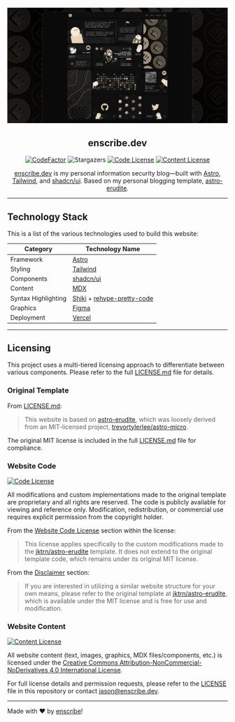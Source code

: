 ![Showcase Card](/public/static/showcase-card.png)

<div align="center">

## enscribe.dev

[![CodeFactor]](https://www.codefactor.io/repository/github/jktrn/enscribe.dev)
![Stargazers]
[![Code License]](LICENSE.md)
[![Content License]](LICENSE.content.md)

[enscribe.dev](https://enscribe.dev) is my personal information security blog—built with [Astro](https://astro.build/), [Tailwind](https://tailwindcss.com/), and [shadcn/ui](https://ui.shadcn.com/). Based on my personal blogging template, [astro-erudite](https://github.com/jktrn/astro-erudite).

</div>

---

## Technology Stack

This is a list of the various technologies used to build this website:

| Category            | Technology Name                                                                                    |
| ------------------- | -------------------------------------------------------------------------------------------------- |
| Framework           | [Astro](https://astro.build/)                                                                      |
| Styling             | [Tailwind](https://tailwindcss.com)                                                                |
| Components          | [shadcn/ui](https://ui.shadcn.com/)                                                                |
| Content             | [MDX](https://mdxjs.com/)                                                                          |
| Syntax Highlighting | [Shiki](https://github.com/shikijs/shiki) + [rehype-pretty-code](https://rehype-pretty.pages.dev/) |
| Graphics            | [Figma](https://www.figma.com/)                                                                    |
| Deployment          | [Vercel](https://vercel.com)                                                                       |

---

## Licensing

This project uses a multi-tiered licensing approach to differentiate between various components. Please refer to the full [LICENSE.md](LICENSE.md) file for details.

### Original Template

From [LICENSE.md](LICENSE.md):

> This website is based on [astro-erudite](https://github.com/jktrn/astro-erudite), which was loosely derived from an MIT-licensed project, [trevortylerlee/astro-micro](https://github.com/trevortylerlee/astro-micro).

The original MIT license is included in the full [LICENSE.md](LICENSE.md) file for compliance.

### Website Code

[![Code License]](LICENSE.md)

All modifications and custom implementations made to the original template are proprietary and all rights are reserved. The code is publicly available for viewing and reference only. Modification, redistribution, or commercial use requires explicit permission from the copyright holder.

From the [Website Code License](LICENSE.md#website-code-license) section within the license:

> This license applies specifically to the custom modifications made to the [jktrn/astro-erudite](https://github.com/jktrn/astro-erudite) template. It does not extend to the original template code, which remains under its original MIT license.

From the [Disclaimer](LICENSE.md#disclaimer) section:

> If you are interested in utilizing a similar website structure for your own means, please refer to the original template at [jktrn/astro-erudite](https://github.com/jktrn/astro-erudite), which is available under the MIT license and is free for use and modification.

### Website Content

[![Content License]](LICENSE.content.md)

All website content (text, images, graphics, MDX files/components, etc.) is licensed under the [Creative Commons Attribution-NonCommercial-NoDerivatives 4.0 International License](LICENSE.content.md).

For full license details and permission requests, please refer to the [LICENSE](LICENSE.md) file in this repository or contact [jason@enscribe.dev](mailto:jason@enscribe.dev).

---

Made with ♥ by [enscribe](https://enscribe.dev)!

[cc-by-nc-nd]: http://creativecommons.org/licenses/by-nc-nd/4.0/
[cc-by-nc-nd-shield]: https://img.shields.io/badge/License-CC%20BY--NC--ND%204.0-lightgrey.svg

[CodeFactor]: https://img.shields.io/codefactor/grade/github/jktrn/enscribe.dev?color=2f2a24&logo=codefactor&logoColor=fff&style=for-the-badge
[Stargazers]: https://img.shields.io/github/stars/jktrn/enscribe.dev?color=463f37&logo=github&logoColor=fff&style=for-the-badge
[Code License]: https://img.shields.io/badge/license-proprietary-5d5449?style=for-the-badge&logo=github&logoColor=fff
[Content License]: https://img.shields.io/badge/content%20license-CC%20BY--NC--ND%204.0-756a5b?style=for-the-badge&logo=creativecommons&logoColor=fff
